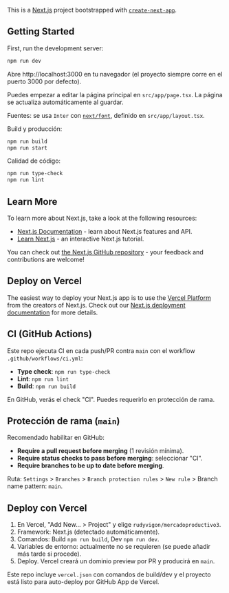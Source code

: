 This is a [Next.js](https://nextjs.org) project bootstrapped with [`create-next-app`](https://nextjs.org/docs/app/api-reference/cli/create-next-app).

## Getting Started

First, run the development server:

```bash
npm run dev
```

Abre http://localhost:3000 en tu navegador (el proyecto siempre corre en el puerto 3000 por defecto).

Puedes empezar a editar la página principal en `src/app/page.tsx`. La página se actualiza automáticamente al guardar.

Fuentes: se usa `Inter` con [`next/font`](https://nextjs.org/docs/app/building-your-application/optimizing/fonts), definido en `src/app/layout.tsx`.

Build y producción:

```bash
npm run build
npm run start
```

Calidad de código:

```bash
npm run type-check
npm run lint
```

## Learn More

To learn more about Next.js, take a look at the following resources:

- [Next.js Documentation](https://nextjs.org/docs) - learn about Next.js features and API.
- [Learn Next.js](https://nextjs.org/learn) - an interactive Next.js tutorial.

You can check out [the Next.js GitHub repository](https://github.com/vercel/next.js) - your feedback and contributions are welcome!

## Deploy on Vercel

The easiest way to deploy your Next.js app is to use the [Vercel Platform](https://vercel.com/new?utm_medium=default-template&filter=next.js&utm_source=create-next-app&utm_campaign=create-next-app-readme) from the creators of Next.js.
Check out our [Next.js deployment documentation](https://nextjs.org/docs/app/building-your-application/deploying) for more details.

## CI (GitHub Actions)

Este repo ejecuta CI en cada push/PR contra `main` con el workflow `.github/workflows/ci.yml`:

- __Type check__: `npm run type-check`
- __Lint__: `npm run lint`
- __Build__: `npm run build`

En GitHub, verás el check "CI". Puedes requerirlo en protección de rama.

## Protección de rama (`main`)

Recomendado habilitar en GitHub:

- __Require a pull request before merging__ (1 revisión mínima).
- __Require status checks to pass before merging__: seleccionar "CI".
- __Require branches to be up to date before merging__.

Ruta: `Settings` > `Branches` > `Branch protection rules` > `New rule` > Branch name pattern: `main`.

## Deploy con Vercel

1. En Vercel, "Add New... > Project" y elige `rudyvigon/mercadoproductivo3`.
2. Framework: Next.js (detectado automáticamente).
3. Comandos: Build `npm run build`, Dev `npm run dev`.
4. Variables de entorno: actualmente no se requieren (se puede añadir más tarde si procede).
5. Deploy. Vercel creará un dominio preview por PR y producirá en `main`.

Este repo incluye `vercel.json` con comandos de build/dev y el proyecto está listo para auto-deploy por GitHub App de Vercel.
